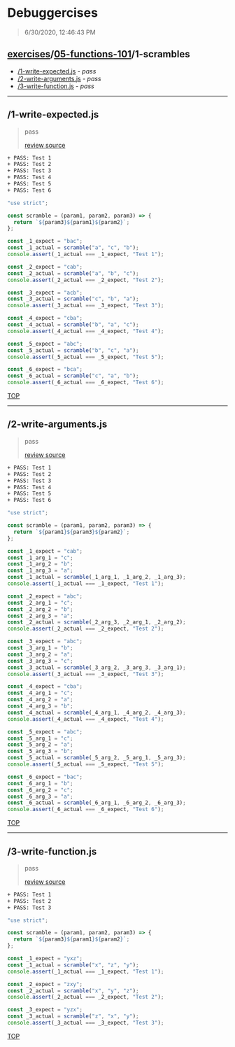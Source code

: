 # Debuggercises 

> 6/30/2020, 12:46:43 PM 

## [exercises](../../README.md)/[05-functions-101](../README.md)/1-scrambles 

- [/1-write-expected.js](#1-write-expectedjs) - _pass_ 
- [/2-write-arguments.js](#2-write-argumentsjs) - _pass_ 
- [/3-write-function.js](#3-write-functionjs) - _pass_ 
---

## /1-write-expected.js 

> pass 
>
> [review source](../../../exercises/05-functions-101/1-scrambles/1-write-expected.js)

```txt
+ PASS: Test 1
+ PASS: Test 2
+ PASS: Test 3
+ PASS: Test 4
+ PASS: Test 5
+ PASS: Test 6
```

```js
"use strict";

const scramble = (param1, param2, param3) => {
  return `${param3}${param1}${param2}`;
};

const _1_expect = "bac";
const _1_actual = scramble("a", "c", "b");
console.assert(_1_actual === _1_expect, "Test 1");

const _2_expect = "cab";
const _2_actual = scramble("a", "b", "c");
console.assert(_2_actual === _2_expect, "Test 2");

const _3_expect = "acb";
const _3_actual = scramble("c", "b", "a");
console.assert(_3_actual === _3_expect, "Test 3");

const _4_expect = "cba";
const _4_actual = scramble("b", "a", "c");
console.assert(_4_actual === _4_expect, "Test 4");

const _5_expect = "abc";
const _5_actual = scramble("b", "c", "a");
console.assert(_5_actual === _5_expect, "Test 5");

const _6_expect = "bca";
const _6_actual = scramble("c", "a", "b");
console.assert(_6_actual === _6_expect, "Test 6");

```

[TOP](#debuggercises)

---

## /2-write-arguments.js 

> pass 
>
> [review source](../../../exercises/05-functions-101/1-scrambles/2-write-arguments.js)

```txt
+ PASS: Test 1
+ PASS: Test 2
+ PASS: Test 3
+ PASS: Test 4
+ PASS: Test 5
+ PASS: Test 6
```

```js
"use strict";

const scramble = (param1, param2, param3) => {
  return `${param1}${param3}${param2}`;
};

const _1_expect = "cab";
const _1_arg_1 = "c";
const _1_arg_2 = "b";
const _1_arg_3 = "a";
const _1_actual = scramble(_1_arg_1, _1_arg_2, _1_arg_3);
console.assert(_1_actual === _1_expect, "Test 1");

const _2_expect = "abc";
const _2_arg_1 = "c";
const _2_arg_2 = "b";
const _2_arg_3 = "a";
const _2_actual = scramble(_2_arg_3, _2_arg_1, _2_arg_2);
console.assert(_2_actual === _2_expect, "Test 2");

const _3_expect = "abc";
const _3_arg_1 = "b";
const _3_arg_2 = "a";
const _3_arg_3 = "c";
const _3_actual = scramble(_3_arg_2, _3_arg_3, _3_arg_1);
console.assert(_3_actual === _3_expect, "Test 3");

const _4_expect = "cba";
const _4_arg_1 = "c";
const _4_arg_2 = "a";
const _4_arg_3 = "b";
const _4_actual = scramble(_4_arg_1, _4_arg_2, _4_arg_3);
console.assert(_4_actual === _4_expect, "Test 4");

const _5_expect = "abc";
const _5_arg_1 = "c";
const _5_arg_2 = "a";
const _5_arg_3 = "b";
const _5_actual = scramble(_5_arg_2, _5_arg_1, _5_arg_3);
console.assert(_5_actual === _5_expect, "Test 5");

const _6_expect = "bac";
const _6_arg_1 = "b";
const _6_arg_2 = "c";
const _6_arg_3 = "a";
const _6_actual = scramble(_6_arg_1, _6_arg_2, _6_arg_3);
console.assert(_6_actual === _6_expect, "Test 6");

```

[TOP](#debuggercises)

---

## /3-write-function.js 

> pass 
>
> [review source](../../../exercises/05-functions-101/1-scrambles/3-write-function.js)

```txt
+ PASS: Test 1
+ PASS: Test 2
+ PASS: Test 3
```

```js
"use strict";

const scramble = (param1, param2, param3) => {
  return `${param3}${param1}${param2}`;
};

const _1_expect = "yxz";
const _1_actual = scramble("x", "z", "y");
console.assert(_1_actual === _1_expect, "Test 1");

const _2_expect = "zxy";
const _2_actual = scramble("x", "y", "z");
console.assert(_2_actual === _2_expect, "Test 2");

const _3_expect = "yzx";
const _3_actual = scramble("z", "x", "y");
console.assert(_3_actual === _3_expect, "Test 3");

```

[TOP](#debuggercises)

